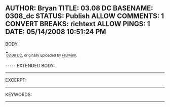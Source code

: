 AUTHOR: Bryan
TITLE: 03.08 DC
BASENAME: 0308_dc
STATUS: Publish
ALLOW COMMENTS: 1
CONVERT BREAKS: richtext
ALLOW PINGS: 1
DATE: 05/14/2008 10:51:24 PM
-----
BODY:
<style type="text/css">
.flickr-photo { border: solid 2px #000000; }
.flickr-yourcomment { }
.flickr-frame { text-align: left; padding: 3px; }
.flickr-caption { font-size: 0.8em; margin-top: 0px; }
</style>

<div class="flickr-frame">
	<a href="http://www.flickr.com/photos/frulwinn/2476672645/" title="photo sharing"><img src="http://farm3.static.flickr.com/2252/2476672645_8d8ab37e4a.jpg" class="flickr-photo" alt="" /></a>
<br />
	<span class="flickr-caption"><a href="http://www.flickr.com/photos/frulwinn/2476672645/">03.08 DC</a>, originally uploaded by <a href="http://www.flickr.com/people/frulwinn/">Frulwinn</a>.</span>
</div>
				
<p class="flickr-yourcomment">
	
</p>
-----
EXTENDED BODY:

-----
EXCERPT:

-----
KEYWORDS:

-----


